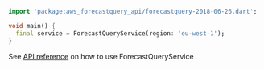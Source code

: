 ```dart
import 'package:aws_forecastquery_api/forecastquery-2018-06-26.dart';

void main() {
  final service = ForecastQueryService(region: 'eu-west-1');
}
```

See [API reference](https://pub.dev/documentation/aws_forecastquery_api/latest/forecastquery-2018-06-26/ForecastQueryService-class.html) on how to use ForecastQueryService

